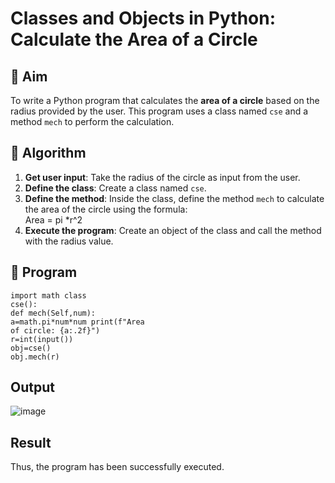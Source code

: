 # Classes and Objects in Python: Calculate the Area of a Circle

## 🎯 Aim
To write a Python program that calculates the **area of a circle** based on the radius provided by the user. This program uses a class named `cse` and a method `mech` to perform the calculation.

## 🧠 Algorithm
1. **Get user input**: Take the radius of the circle as input from the user.
2. **Define the class**: Create a class named `cse`.
3. **Define the method**: Inside the class, define the method `mech` to calculate the area of the circle using the formula:  
   Area = pi *r^2 
4. **Execute the program**: Create an object of the class and call the method with the radius value.

## 🧾 Program
```
import math class 
cse(): 
def mech(Self,num): 
a=math.pi*num*num print(f"Area 
of circle: {a:.2f}") 
r=int(input()) 
obj=cse() 
obj.mech(r)
```

## Output
![image](https://github.com/user-attachments/assets/433ee4ea-3f23-4350-9aaf-71283a5db5f8)

## Result
Thus, the program has been successfully executed.
